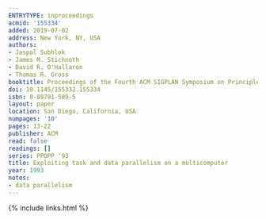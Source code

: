 ```yaml
---
ENTRYTYPE: inproceedings
acmid: '155334'
added: 2019-07-02
address: New York, NY, USA
authors:
- Jaspal Subhlok
- James M. Stichnoth
- David R. O'Hallaron
- Thomas R. Gross
booktitle: Proceedings of the Fourth ACM SIGPLAN Symposium on Principles and Practice of Parallel Programming
doi: 10.1145/155332.155334
isbn: 0-89791-589-5
layout: paper
location: San Diego, California, USA
numpages: '10'
pages: 13-22
publisher: ACM
read: false
readings: []
series: PPOPP '93
title: Exploiting task and data parallelism on a multicomputer
year: 1993
notes:
- data parallelism
---
```

{% include links.html %}
